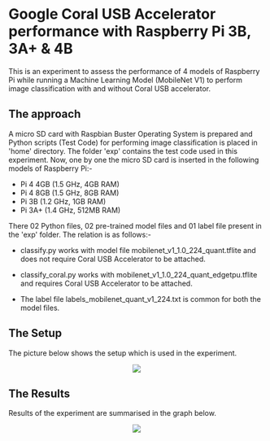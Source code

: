 # Google Coral USB Accelerator performance with Raspberry Pi 3B, 3A+ & 4B

This is an experiment to assess the performance of 4 models of Raspberry Pi while running a Machine Learning Model (MobileNet V1) to perform image classification with and without Coral USB accelerator.

## The approach
A micro SD card with Raspbian Buster Operating System is prepared and Python scripts (Test Code) for performing image classification is placed in 'home' directory. The folder 'exp' contains the test code used in this experiment.
Now, one by one the micro SD card is inserted in the following models of Raspberry Pi:-
- Pi 4 4GB (1.5 GHz, 4GB RAM)
- Pi 4 8GB (1.5 GHz, 8GB RAM)
- Pi 3B (1.2 GHz, 1GB RAM)
- Pi 3A+ (1.4 GHz, 512MB RAM)

There 02 Python files, 02 pre-trained model files and 01 label file present in the 'exp' folder. The relation is as follows:-

- classify.py works with model file mobilenet_v1_1.0_224_quant.tflite and does not require Coral USB Accelerator to be attached.

- classify_coral.py works with mobilenet_v1_1.0_224_quant_edgetpu.tflite and requires Coral USB Accelerator to be attached.

- The label file labels_mobilenet_quant_v1_224.txt is common for both the model files.

## The Setup

The picture below shows the setup which is used in the experiment.

<p align="center">
   <img src="https://helloworld.co.in/sites/default/files/inline-images/setup.001.jpeg">
</p>

## The Results

Results of the experiment are summarised in the graph below.

<p align="center">
   <img src="https://helloworld.co.in/sites/default/files/inline-images/results.jpg">
</p>





